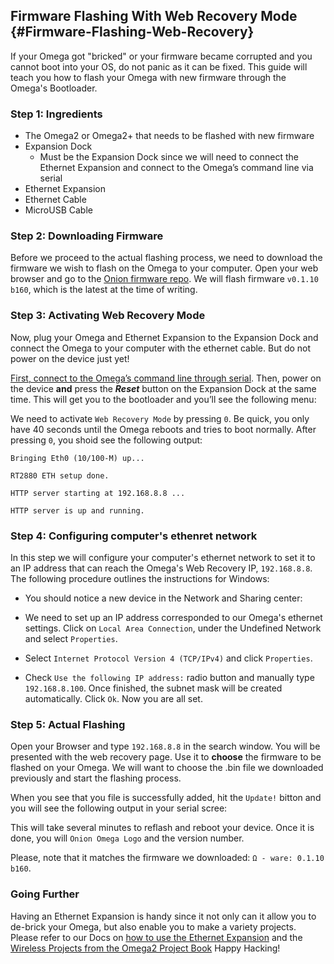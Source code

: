 ## Firmware Flashing With Web Recovery Mode {#Firmware-Flashing-Web-Recovery}

If your Omega got "bricked" or your firmware became corrupted and you cannot boot into your OS, do not panic as it can be fixed. This guide will teach you how to flash your Omega with new firmware through the Omega's Bootloader.

### Step 1: Ingredients

* The Omega2 or Omega2+ that needs to be flashed with new firmware
* Expansion Dock
	* Must be the Expansion Dock since we will need to connect the Ethernet Expansion and connect to the Omega’s command line via serial
* Ethernet Expansion
* Ethernet Cable
* MicroUSB Cable

### Step 2: Downloading Firmware

Before we proceed to the actual flashing process, we need to download the firmware we wish to flash on the Omega to your computer. Open your web browser and go to the [Onion firmware repo](http://repo.onion.io/omega2/images/). We will flash firmware `v0.1.10 b160`, which is the latest at the time of writing.

### Step 3: Activating Web Recovery Mode

Now, plug your Omega and Ethernet Expansion to the Expansion Dock and connect the Omega to your computer with the ethernet cable. But do not power on the device just yet!

[First, connect to the Omega’s command line through serial](https://docs.onion.io/omega2-docs/connecting-to-the-omega-terminal.html#connecting-to-ssh-windows). Then, power on the device **and** press the **_Reset_** button on the Expansion Dock at the same time.  This will get you to the bootloader and you’ll see the following menu: 

We need to activate `Web Recovery Mode` by pressing `0`. Be quick, you only have 40 seconds until the Omega reboots and tries to boot normally. After pressing `0`, you shoid see the following output:
```
Bringing Eth0 (10/100-M) up...

RT2880 ETH setup done.

HTTP server starting at 192.168.8.8 ...

HTTP server is up and running.
```

### Step 4: Configuring computer's ethenret network

In this step we will configure your computer's ethernet network to set it to an IP address that can reach the Omega's Web Recovery IP, `192.168.8.8`. The following procedure outlines the instructions for Windows:

* You should notice a new device in the Network and Sharing center:

<!-- Screenshot of the Network and Sharing Center -->

* We need to set up an IP address corresponded to our Omega's ethernet settings. Click on `Local Area Connection`, under the Undefined Network and select `Properties`.

<!-- Screenshot of the LAN status + LAN preperties -->

* Select `Internet Protocol Version 4 (TCP/IPv4)` and click `Properties`.

<!-- Screenshot of IP settings -->

* Check `Use the following IP address:` radio button and manually type `192.168.8.100`. Once finished, the subnet mask will be created automatically. Click `Ok`. Now you are all set.

### Step 5: Actual Flashing

Open your Browser and type `192.168.8.8` in the search window. You will be presented with the web recovery page. Use it to **choose** the firmware to be flashed on your Omega. We will want to choose the .bin file we downloaded previously and start the flashing process. 

<!-- Screenshot of the Firmware Update page -->
When you see that you file is successfully added, hit the `Update!` bitton and you will see the following output in your serial scree:

<!-- Screenshot of the flahshing process -->
This will take several minutes to reflash and reboot your device. Once it is done, you will `Onion Omega Logo` and the version number.
<!-- Screenshot of the finished flashing -->

Please, note that it matches the firmware we downloaded: `Ω - ware: 0.1.10 b160`. 

### Going Further

Having an Ethernet Expansion is handy since it not only can it allow you to de-brick your Omega, but also enable you to make a variety projects. Please refer to our Docs on [how to use the Ethernet Expansion](https://docs.onion.io/omega2-docs/using-ethernet-expansion.html#using-ethernet-expansion) and the [Wireless Projects from the Omega2 Project Book](https://docs.onion.io/omega2-project-book-vol1/wireless-projects.html)
Happy Hacking!

